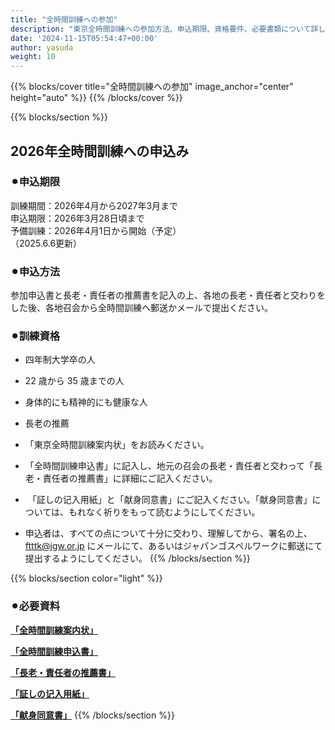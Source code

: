 ```yaml
---
title: "全時間訓練への参加"
description: "東京全時間訓練への参加方法、申込期限、資格要件、必要書類について詳しく説明します。"
date: '2024-11-15T05:54:47+00:00'
author: yasuda
weight: 10
---
```


{{% blocks/cover title="全時間訓練への参加" image_anchor="center" height="auto" %}}
{{% /blocks/cover %}}

{{% blocks/section %}}
## 2026年全時間訓練への申込み

### ⚫︎申込期限

訓練期間：2026年4月から2027年3月まで  
申込期限：2026年3月28日頃まで  
予備訓練：2026年4月1日から開始（予定）  
（2025.6.6更新）

### ⚫︎申込方法

参加申込書と長老・責任者の推薦書を記入の上、各地の長老・責任者と交わりをした後、各地召会から全時間訓練へ郵送かメールで提出ください。

### ⚫︎訓練資格

- 四年制大学卒の人
- 22 歳から 35 歳までの人
- 身体的にも精神的にも健康な人
- 長老の推薦

- 「東京全時間訓練案内状」をお読みください。
- 「全時間訓練申込書」に記入し、地元の召会の長老・責任者と交わって「長老・責任者の推薦書」に詳細にご記入ください。
-  「証しの记入用紙」と「献身同意書」にご記入ください。「献身同意書」については、もれなく祈りをもって読むようにしてください。
- 申込者は、すべての点について十分に交わり、理解してから、署名の上、 [ftttk@jgw.or.jp](mailto:ftttk@jgw.or.jp) にメールにて、あるいはジャパンゴスペルワークに郵送にて提出するようにしてください。
{{% /blocks/section %}}

{{% blocks/section color="light" %}}
### ⚫︎必要資料

[**「全時間訓練案内状」**](/wp-content/uploads/ftttk_recruiting_ann_2022.pdf)

[**「全時間訓練申込書」**](/wp-content/uploads/ftttk_recruiting_application_2022.pdf)

[**「長老・責任者の推薦書」**](/wp-content/uploads/ftttk_recruiting_recommendation_2022.pdf)

[**「証しの记入用紙」**](/wp-content/uploads/ftttk_recruiting_testimony.pdf)

[**「献身同意書」**](/wp-content/uploads/ftttk_recruiting_rdedication.pdf)
{{% /blocks/section %}}